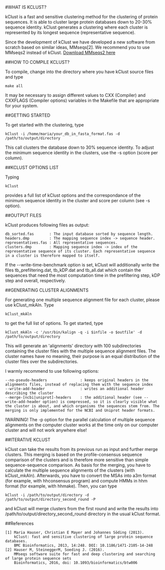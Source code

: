 
#WHAT IS KCLUST?

kClust is a fast and sensitive clustering method for the clustering of protein sequences. It is able to cluster large protein databases down to 20-30% sequence identity.
kClust generates a clustering where each cluster is represented by its longest sequence (representative sequence).

Since the development of kClust we have developed a new software from scratch based on similar ideas, MMseqs[2]. We recommend you to use MMseqs2 instead of kClust.
[Download MMseqs2 here](https://github.com/soedinglab/MMseqs2)


##HOW TO COMPILE KCLUST?

To compile, change into the directory where you have kClust source files and type 

    make all
    
It may be necessary to assign different values to CXX (Compiler) and CXXFLAGS (Compiler options) variables in the Makefile that are appropriate for your system.

##GETTING STARTED

To get started with the clustering, type

    kClust -i /home/maria/your_db_in_fasta_format.fas -d /path/to/output/directory

This call clusters the database down to 30% sequence identity. To adjust the minimum sequence identity in the clusters, use the -s option (score per column).

##KCLUST OPTIONS LIST

Typing

    kClust
    
provides a full list of kClust options and the correspondance of the minimum sequence identity in the cluster and score per column (see -s option).

##OUTPUT FILES

kClust produces following files as output:

    db_sorted.fas       : The input database sorted by sequence length.
    headers.dmp         : The mapping sequence index -> sequence header.
    representatives.fas : All representative sequences.
    clusters.dmp        : Mapping sequence index -> index of the representative sequence of its cluster. Each representative sequence in a cluster is therefore mapped to itself.

If the --write-time-benchmark option is set, kClust will additionally write the files tb_prefiltering.dat, tb_kDP.dat and tb_all.dat which contain the sequences that need the most computation time in the prefiltering step, kDP step and overall, respectively.

##GENERATING CLUSTER ALIGNMENTS

For generating one multiple sequence alignment file for each cluster, please use kClust_mkAln. Type

    kClust_mkAln

to get the full list of options. 
To get started, type

    kClust_mkAln -c '/usr/bin/kalign -q -i $infile -o $outfile' -d /path/to/output/directory

This will generate an 'alignments' directory with 100 subdirectories containing the cluster files with the multiple sequence alignment files. The cluster names have no meaning, their purpose is an equal distribution of the cluster files over the subdirectories.

I warmly recommend to use following options:

    --no-pseudo-headers               : keeps original headers in the alignments files, instead of replacing them with the sequence index
    --write-add-header                : writes an additional header describing the cluster
    --merge-[ncbi|uniprot]-headers    : the additional header (see --write-add-header option) is compressed, so it is clearly visible what the cluster is about, and which organisms the sequences stem from. The merging is only implemented for the NCBI and Uniprot header formats.

!WARNING! The -p option for the parallel calculation of multiple sequence alignments on the computer cluster works at the time only on our computer cluster and will not work anywhere else!

##ITERATIVE KCLUST

kClust can take the results from its previous run as input and further merge clusters. This merging is based on the profile-consensus sequence comparison of the clusters and is therefore more sensitive than simple sequence-sequence comparison. As basis for the merging, you have to calculate the multiple sequence alignments of the clusters (with kClust_mkAln). Afterwards, you have to convert the MSAs into a3m format (for example, with hhconsensus program) and compute HMMs in hhm format (for example, with hhmake). Then, you can type

    kClust -i /path/to/output/directory -d /path/to/output/directory_second_round -P
  
and kClust will merge clusters from the first round and write the results into /path/to/output/directory_second_round directory in the usual kClust format.

##References

    [1] Maria Hauser, Christian E Mayer and Johannes Söding (2013).
        kClust: fast and sensitive clustering of large protein sequence databases.
        BMC Bioinformatics, 2013, 14:248. DOI: 10.1186/1471-2105-14-248
    [2] Hauser M, SteineggerM, Soeding J. (2016).
        MMseqs software suite for fast and deep clustering and searching of large protein sequence sets
        Bioinformatics, 2016, doi: 10.1093/bioinformatics/btw006

